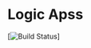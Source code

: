 # Logic Apss


[![Build Status](https://dev.azure.com/chekencha/DataAnalytics/_apis/build/status/arjun-hareendran.logicapps?branchName=main)]

